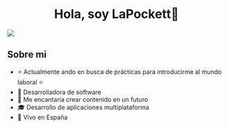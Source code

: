 <div align="center">
<h1 align="center">Hola, soy LaPockett👋</h1>
</div>
<img src="https://raw.githubusercontent.com/LaPockett/assets/refs/heads/main/Diana%20Carbajal.png?token=GHSAT0AAAAAAC4YRBHDJWB4DGEKLXM4HQGQZ4A5NLQ">

## Sobre mi

- ⭐ Actualmente ando en busca de prácticas para introducirme al mundo laboral ⭐ 
- 📲 Desarrolladora de software
- 🎥 Me encantaría crear contenido en un futuro
- 🎓 Desarrollo de aplicaciones multiplataforma
- 🏡 Vivo en España
<br>
